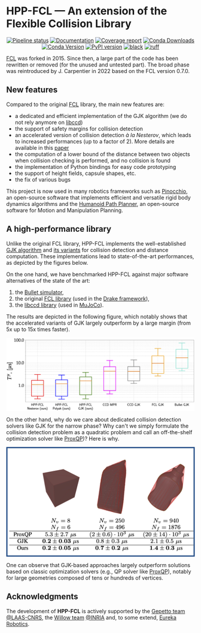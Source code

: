 # HPP-FCL — An extension of the Flexible Collision Library

<p align="center">
  <a href="https://gepgitlab.laas.fr/humanoid-path-planner/hpp-fcl/commits/master/"><img src="https://gepgitlab.laas.fr/humanoid-path-planner/hpp-fcl/badges/master/pipeline.svg" alt="Pipeline status"/></a>
  <a href="https://gepettoweb.laas.fr/hpp/hpp-fcl/doxygen-html/index.html"><img src="https://img.shields.io/badge/docs-online-brightgreen" alt="Documentation"/></a>
  <a href="http://projects.laas.fr/gepetto/doc/humanoid-path-planner/hpp-fcl/master/coverage/"><img src="https://gepgitlab.laas.fr/humanoid-path-planner/hpp-fcl/badges/master/coverage.svg?job=doc-coverage" alt="Coverage report"/></a>
  <a href="https://anaconda.org/conda-forge/hpp-fcl"><img src="https://img.shields.io/conda/dn/conda-forge/hpp-fcl.svg" alt="Conda Downloads"/></a>
  <a href="https://anaconda.org/conda-forge/hpp-fcl"><img src="https://img.shields.io/conda/vn/conda-forge/hpp-fcl.svg" alt="Conda Version"/></a>
  <a href="https://badge.fury.io/py/hpp-fcl"><img src="https://badge.fury.io/py/hpp-fcl.svg" alt="PyPI version"></a>
  <a href="https://github.com/psf/black"><img alt="black" src="https://img.shields.io/badge/code%20style-black-000000.svg"></a>
  <a href="https://github.com/astral-sh/ruff"><img alt="ruff" src="https://img.shields.io/endpoint?url=https://raw.githubusercontent.com/astral-sh/ruff/main/assets/badge/v2.json"></a>
</p>

[FCL](https://github.com/flexible-collision-library/fcl) was forked in 2015. Since then, a large part of the code has been rewritten or removed (for the unused and untested part).
The broad phase was reintroduced by J. Carpentier in 2022 based on the FCL version 0.7.0.

## New features

Compared to the original [FCL](https://github.com/flexible-collision-library/fcl) library, the main new features are:
- a dedicated and efficient implementation of the GJK algorithm (we do not rely anymore on [libccd](https://github.com/danfis/libccd))
- the support of safety margins for collision detection
- an accelerated version of collision detection *à la Nesterov*, which leads to increased performances (up to a factor of 2). More details are available in this [paper](https://hal.archives-ouvertes.fr/hal-03662157/)
- the computation of a lower bound of the distance between two objects when collision checking is performed, and no collision is found
- the implementation of Python bindings for easy code prototyping
- the support of height fields, capsule shapes, etc.
- the fix of various bugs

This project is now used in many robotics frameworks such as [Pinocchio](https://github.com/stack-of-tasks/pinocchio), an open-source software that implements efficient and versatile rigid body dynamics algorithms and the [Humanoid Path Planner](https://humanoid-path-planner.github.io/hpp-doc), an open-source software for Motion and Manipulation Planning.

## A high-performance library

Unlike the original FCL library, HPP-FCL implements the well-established [GJK algorithm](https://en.wikipedia.org/wiki/Gilbert%E2%80%93Johnson%E2%80%93Keerthi_distance_algorithm) and [its variants](https://hal.archives-ouvertes.fr/hal-03662157/) for collision detection and distance computation. These implementations lead to state-of-the-art performances, as depicted by the figures below.

On the one hand, we have benchmarked HPP-FCL against major software alternatives of the state of the art:
1. the [Bullet simulator](https://github.com/bulletphysics/bullet3),
2. the original [FCL library](https://github.com/flexible-collision-library/fcl) (used in the [Drake framework]()),
3. the [libccd library](https://github.com/danfis/libccd) (used in [MuJoCo](http://mujoco.org/)).

The results are depicted in the following figure, which notably shows that the accelerated variants of GJK largely outperform by a large margin (from 5x up to 15x times faster).

<p align="center">
  <img src="./doc/images/hpp-fcl-vs-the-rest-of-the-world.png" width="600" alt="HPP-FCL vs the rest of the world" align="center"/>
</p>

On the other hand, why do we care about dedicated collision detection solvers like GJK for the narrow phase? Why can't we simply formulate the collision detection problem as a quadratic problem and call an off-the-shelf optimization solver like [ProxQP](https://github.com/Simple-Robotics/proxsuite))? Here is why.

<p align="center">
  <img src="./doc/images/hpp-fcl-performances.jpg" width="600" alt="HPP-FCL vs generic QP solvers" align="center"/>
</p>

One can observe that GJK-based approaches largely outperform solutions based on classic optimization solvers (e.g., QP solver like [ProxQP](https://github.com/Simple-Robotics/proxsuite)), notably for large geometries composed of tens or hundreds of vertices.

## Acknowledgments

The development of **HPP-FCL** is actively supported by the [Gepetto team](http://projects.laas.fr/gepetto/) [@LAAS-CNRS](http://www.laas.fr), the [Willow team](https://www.di.ens.fr/willow/) [@INRIA](http://www.inria.fr) and, to some extend, [Eureka Robotics](https://eurekarobotics.com/).
